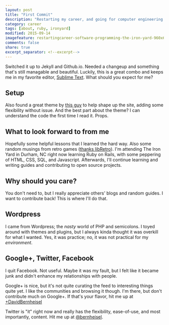 ```yaml
---
layout: post
title: "First Commit"
description: "Restarting my career, and going for computer engineering."
category: career
tags: [about, ruby, ironyard]
modified: 2015-09-14
imagefeature: restartingcareer-software-programming-the-iron-yard-960x640.jpg
comments: false
share: true
excerpt_separator: <!--excerpt-->
---
```


Switched it up to Jekyll and Github.io. Needed a changeup and something that's still managable and beautiful. Luckily, this is a great combo and keeps me in my favorite editor, [Sublime Text](http://www.sublimetext.com/3). What should you expect for me?
<!--excerpt-->

## Setup
Also found a great theme by [this guy](https://github.com/hmfaysal/hmfaysal-omega-theme) to help shape up the site, adding some flexibility without issue. And the best part about the theme? I can understand the code the first time I read it. Props.

## What to look forward to from me
Hopefully some helpful lessons that I learned the hard way. Also some random musings from retro games ([thanks libRetro](http://www.libretro.com/)). I'm attending The Iron Yard in Durham, NC right now learning Ruby on Rails, with some peppering of HTML, CSS, SQL, and Javascript. Afterwards, I'll continue learning and writing guides and contributing to open source projects.

## Why should you care?
You don't need to, but I really appreciate others' blogs and random guides. I want to contribute back! This is where I'll do that.

## Wordpress
I came from Wordpress; the _nasty_ world of PHP and semicolons. I toyed around with themes and plugins, but I always kinda thought it was overkill for what I wanted. Yes, it was practice; no, it was not practical for my _environment_.

## Google+, Twitter, Facebook
I quit Facebook. Not useful. Maybe it was my fault, but I felt like it became junk and didn't enhance my relationships with people.

Google+ is nice, but it's not quite curating the feed to interesting things quite yet. I like the communities and browsing it though. I'm there, but don't contribute much on Google+. If that's your flavor, hit me up at [+DavidBernheisel](https://plus.google.com/+DavidBernheisel)

Twitter is "it" right now and really has the flexibility, ease-of-use, and most importantly, content. Hit me up at [@bernheisel](https://twitter.com/bernheisel).
